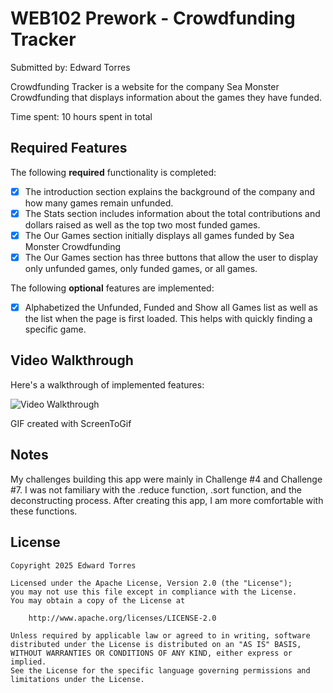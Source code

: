 # WEB102 Prework - Crowdfunding Tracker

Submitted by: Edward Torres

Crowdfunding Tracker is a website for the company Sea Monster Crowdfunding that displays information about the games they have funded.

Time spent: 10 hours spent in total

## Required Features

The following **required** functionality is completed:

* [x] The introduction section explains the background of the company and how many games remain unfunded.
* [x] The Stats section includes information about the total contributions and dollars raised as well as the top two most funded games.
* [x] The Our Games section initially displays all games funded by Sea Monster Crowdfunding
* [x] The Our Games section has three buttons that allow the user to display only unfunded games, only funded games, or all games.

The following **optional** features are implemented:

* [x] Alphabetized the Unfunded, Funded and Show all Games list as well as the list when the page is first loaded. This helps with quickly finding a specific game.

## Video Walkthrough

Here's a walkthrough of implemented features:

<img src='https://imgur.com/a/sDi06ni' title='Video Walkthrough' width='' alt='Video Walkthrough' />

<!-- Replace this with whatever GIF tool you used! -->
GIF created with ScreenToGif  
<!-- Recommended tools:
[Kap](https://getkap.co/) for macOS
[ScreenToGif](https://www.screentogif.com/) for Windows
[peek](https://github.com/phw/peek) for Linux. -->

## Notes

My challenges building this app were mainly in Challenge #4 and Challenge #7. I was not familiary with the .reduce function, .sort function, and the deconstructing process. After creating this app, I am more comfortable with these functions.

## License

    Copyright 2025 Edward Torres

    Licensed under the Apache License, Version 2.0 (the "License");
    you may not use this file except in compliance with the License.
    You may obtain a copy of the License at

        http://www.apache.org/licenses/LICENSE-2.0

    Unless required by applicable law or agreed to in writing, software
    distributed under the License is distributed on an "AS IS" BASIS,
    WITHOUT WARRANTIES OR CONDITIONS OF ANY KIND, either express or implied.
    See the License for the specific language governing permissions and
    limitations under the License.

